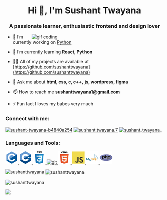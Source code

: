<h1 align="center">Hi 👋, I'm Sushant Twayana</h1>
<h3 align="center">A passionate learner, enthusiastic frontend and design lover</h3>
<img align ="right" alt="gif coding" width = "420" src ="https://media.giphy.com/media/RbDKaczqWovIugyJmW/giphy.gif">

- 🔭 I’m currently working on [Python](https://www.python.org/)

- 🌱 I’m currently learning **React, Python**

- 👨‍💻 All of my projects are available at [https://github.com/sushanttwayana](https://github.com/sushanttwayana)

- 💬 Ask me about **html, css, c, c++, js, wordpress, figma**

- 📫 How to reach me **sushanttwayana1@gmail.com**

- ⚡ Fun fact I loves my babes very much

<h3 align="left">Connect with me:</h3>
<p align="left">
<a href="https://linkedin.com/in/sushant-twayana-b4840a254" target="blank"><img align="center" src="https://raw.githubusercontent.com/rahuldkjain/github-profile-readme-generator/master/src/images/icons/Social/linked-in-alt.svg" alt="sushant-twayana-b4840a254" height="30" width="40" /></a>
<a href="https://fb.com/sushant.twayana.7" target="blank"><img align="center" src="https://raw.githubusercontent.com/rahuldkjain/github-profile-readme-generator/master/src/images/icons/Social/facebook.svg" alt="sushant.twayana.7" height="30" width="40" /></a>
<a href="https://instagram.com/sushant_twayana_" target="blank"><img align="center" src="https://raw.githubusercontent.com/rahuldkjain/github-profile-readme-generator/master/src/images/icons/Social/instagram.svg" alt="sushant_twayana_" height="30" width="40" /></a>
</p>

<h3 align="left">Languages and Tools:</h3>
<p align="left"> <a href="https://www.cprogramming.com/" target="_blank" rel="noreferrer"> <img src="https://raw.githubusercontent.com/devicons/devicon/master/icons/c/c-original.svg" alt="c" width="40" height="40"/> </a> <a href="https://www.w3schools.com/cpp/" target="_blank" rel="noreferrer"> <img src="https://raw.githubusercontent.com/devicons/devicon/master/icons/cplusplus/cplusplus-original.svg" alt="cplusplus" width="40" height="40"/> </a> <a href="https://www.w3schools.com/css/" target="_blank" rel="noreferrer"> <img src="https://raw.githubusercontent.com/devicons/devicon/master/icons/css3/css3-original-wordmark.svg" alt="css3" width="40" height="40"/> </a> <a href="https://git-scm.com/" target="_blank" rel="noreferrer"> <img src="https://www.vectorlogo.zone/logos/git-scm/git-scm-icon.svg" alt="git" width="40" height="40"/> </a> <a href="https://www.w3.org/html/" target="_blank" rel="noreferrer"> <img src="https://raw.githubusercontent.com/devicons/devicon/master/icons/html5/html5-original-wordmark.svg" alt="html5" width="40" height="40"/> </a> <a href="https://developer.mozilla.org/en-US/docs/Web/JavaScript" target="_blank" rel="noreferrer"> <img src="https://raw.githubusercontent.com/devicons/devicon/master/icons/javascript/javascript-original.svg" alt="javascript" width="40" height="40"/> </a> <a href="https://www.mysql.com/" target="_blank" rel="noreferrer"> <img src="https://raw.githubusercontent.com/devicons/devicon/master/icons/mysql/mysql-original-wordmark.svg" alt="mysql" width="40" height="40"/> </a> <a href="https://www.php.net" target="_blank" rel="noreferrer"> <img src="https://raw.githubusercontent.com/devicons/devicon/master/icons/php/php-original.svg" alt="php" width="40" height="40"/> </a> </p>

<p><img align="left" src="https://github-readme-stats.vercel.app/api/top-langs?username=sushanttwayana&theme=dark&show_icons=true&locale=en&layout=compact" alt="sushanttwayana" /></p>

<p>&nbsp;<img align="center" src="https://github-readme-stats.vercel.app/api?username=sushanttwayana&theme=dark&show_icons=true&locale=en" alt="sushanttwayana" /></p>

<p><img align="center" src="https://github-readme-streak-stats.herokuapp.com/?user=sushanttwayana&theme=dark" alt="sushanttwayana" /></p>

![](https://activity-graph.herokuapp.com/graph?username=sushanttwayana&custom_title=Sushant%27s%20Contribution%20Graph&theme=nord)
